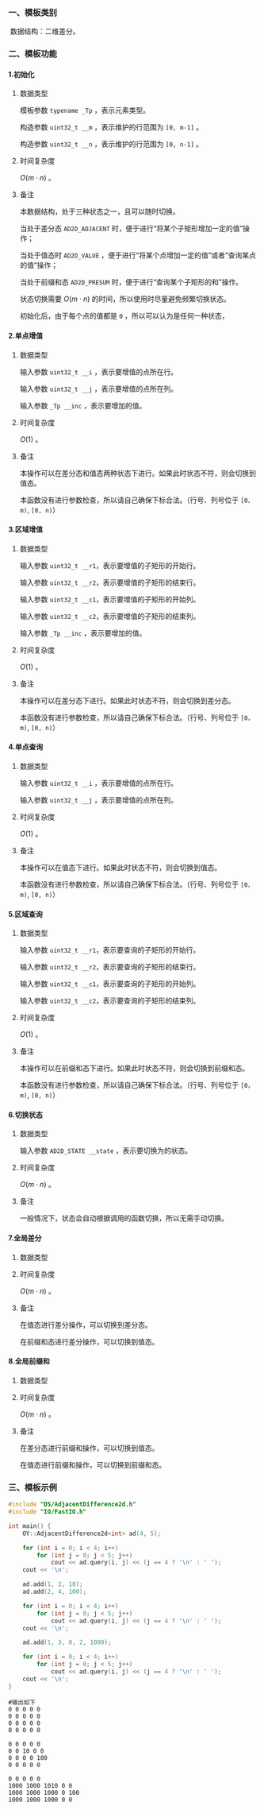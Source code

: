### 一、模板类别

​	数据结构：二维差分。

### 二、模板功能

#### 1.初始化

1. 数据类型

   模板参数 `typename _Tp` ，表示元素类型。

   构造参数 `uint32_t __m`  ，表示维护的行范围为 `[0, m-1]` 。

   构造参数 `uint32_t __n`  ，表示维护的行范围为 `[0, n-1]` 。

2. 时间复杂度

   $O(m\cdot n)$ 。

3. 备注

   本数据结构，处于三种状态之一，且可以随时切换。

   当处于差分态 `AD2D_ADJACENT` 时，便于进行“将某个子矩形增加一定的值”操作；

   当处于值态时 `AD2D_VALUE` ，便于进行“将某个点增加一定的值”或者“查询某点的值”操作；

   当处于前缀和态 `AD2D_PRESUM` 时，便于进行“查询某个子矩形的和”操作。

   状态切换需要 $O(m\cdot n)$ 的时间，所以使用时尽量避免频繁切换状态。

   初始化后，由于每个点的值都是 `0` ，所以可以认为是任何一种状态，

#### 2.单点增值

1. 数据类型

   输入参数 `uint32_t __i`​ ，表示要增值的点所在行。

   输入参数 `uint32_t __j`​ ，表示要增值的点所在列。

   输入参数 `_Tp __inc`​ ，表示要增加的值。

2. 时间复杂度

   $O(1)$ 。

3. 备注

   本操作可以在差分态和值态两种状态下进行。如果此时状态不符，则会切换到值态。

   本函数没有进行参数检查，所以请自己确保下标合法。（行号、列号位于 `[0，m)`, `[0, n)`）

#### 3.区域增值

1. 数据类型

   输入参数 `uint32_t __r1`​ ，表示要增值的子矩形的开始行。

   输入参数 `uint32_t __r2`​ ，表示要增值的子矩形的结束行。

   输入参数 `uint32_t __c1`​ ，表示要增值的子矩形的开始列。

   输入参数 `uint32_t __c2`​ ，表示要增值的子矩形的结束列。

   输入参数 `_Tp __inc`​ ，表示要增加的值。

2. 时间复杂度

   $O(1)$ 。

3. 备注

   本操作可以在差分态下进行。如果此时状态不符，则会切换到差分态。

   本函数没有进行参数检查，所以请自己确保下标合法。（行号、列号位于 `[0，m)`, `[0, n)`）

#### 4.单点查询

1. 数据类型

   输入参数 `uint32_t __i`​ ，表示要增值的点所在行。

   输入参数 `uint32_t __j`​ ，表示要增值的点所在列。

2. 时间复杂度

   $O(1)$ 。

3. 备注

   本操作可以在值态下进行。如果此时状态不符，则会切换到值态。

   本函数没有进行参数检查，所以请自己确保下标合法。（行号、列号位于 `[0，m)`, `[0, n)`）

#### 5.区域查询

1. 数据类型

   输入参数 `uint32_t __r1`​ ，表示要查询的子矩形的开始行。

   输入参数 `uint32_t __r2`​ ，表示要查询的子矩形的结束行。

   输入参数 `uint32_t __c1`​ ，表示要查询的子矩形的开始列。

   输入参数 `uint32_t __c2`​ ，表示要查询的子矩形的结束列。

2. 时间复杂度

   $O(1)$ 。

3. 备注

   本操作可以在前缀和态下进行。如果此时状态不符，则会切换到前缀和态。

   本函数没有进行参数检查，所以请自己确保下标合法。（行号、列号位于 `[0，m)`, `[0, n)`）

#### 6.切换状态

1. 数据类型

   输入参数 `AD2D_STATE __state` ，表示要切换为的状态。

2. 时间复杂度

   $O(m\cdot n)$ 。

3. 备注

   一般情况下，状态会自动根据调用的函数切换，所以无需手动切换。

#### 7.全局差分

1. 数据类型

2. 时间复杂度

   $O(m\cdot n)$ 。

3. 备注

   在值态进行差分操作，可以切换到差分态。

   在前缀和态进行差分操作，可以切换到值态。

#### 8.全局前缀和

1. 数据类型

2. 时间复杂度

   $O(m\cdot n)$ 。

3. 备注

   在差分态进行前缀和操作，可以切换到值态。

   在值态进行前缀和操作，可以切换到前缀和态。


### 三、模板示例

```c++
#include "DS/AdjacentDifference2d.h"
#include "IO/FastIO.h"

int main() {
    OY::AdjacentDifference2d<int> ad(4, 5);

    for (int i = 0; i < 4; i++)
        for (int j = 0; j < 5; j++)
            cout << ad.query(i, j) << (j == 4 ? '\n' : ' ');
    cout << '\n';

    ad.add(1, 2, 10);
    ad.add(2, 4, 100);

    for (int i = 0; i < 4; i++)
        for (int j = 0; j < 5; j++)
            cout << ad.query(i, j) << (j == 4 ? '\n' : ' ');
    cout << '\n';

    ad.add(1, 3, 0, 2, 1000);

    for (int i = 0; i < 4; i++)
        for (int j = 0; j < 5; j++)
            cout << ad.query(i, j) << (j == 4 ? '\n' : ' ');
    cout << '\n';
}
```

```
#输出如下
0 0 0 0 0
0 0 0 0 0
0 0 0 0 0
0 0 0 0 0

0 0 0 0 0
0 0 10 0 0
0 0 0 0 100
0 0 0 0 0

0 0 0 0 0
1000 1000 1010 0 0
1000 1000 1000 0 100
1000 1000 1000 0 0

```

